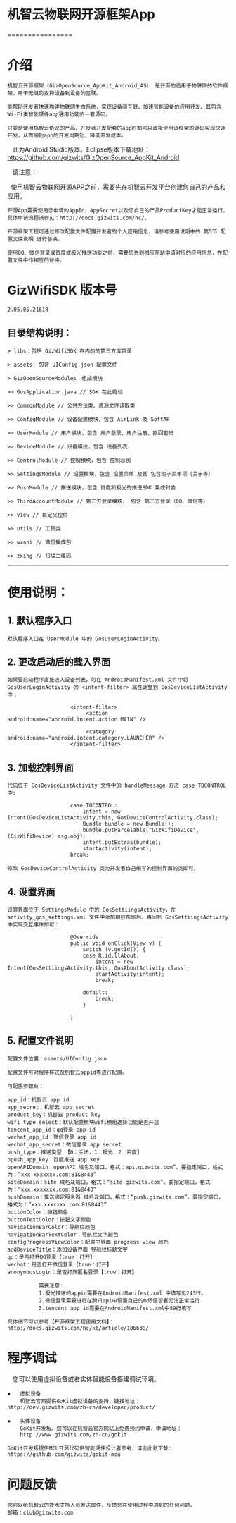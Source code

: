 # 机智云物联网开源框架App
================
    
# 介绍

    机智云开源框架（GizOpenSource_AppKit_Android_AS） 是开源的适用于物联网的软件框架，用于无缝的支持设备到设备的互联。
    
    能帮助开发者快速构建物联网生态系统，实现设备间互联，加速智能设备的应用开发。其包含Wi-Fi类智能硬件app通用功能的一套源码。
    
    只要是使用机智云协议的产品，开发者开发配套的app时都可以直接使用该框架的源码实现快速开发，从而缩短app的开发周期短、降低开发成本。
    
    此为Android Studio版本。Eclipse版本下载地址：https://github.com/gizwits/GizOpenSource_AppKit_Android

    请注意：
    
    使用机智云物联网开源APP之前，需要先在机智云开发平台创建您自己的产品和应用。
    
    开源App需要使用您申请的AppId、AppSecret以及您自己的产品ProductKey才能正常运行。具体申请流程请参见：http://docs.gizwits.com/hc/。

    开源框架工程可通过修改配置文件配置开发者的个人应用信息，请参考使用说明中的 第5节 配置文件说明 进行替换。

    使用QQ、微信登录或百度或极光推送功能之前，需要您先到相应网站申请对应的应用信息，在配置文件中作相应的替换。
    
# GizWifiSDK 版本号

    2.05.05.21618

## 目录结构说明：

    > libs：包括 GizWifiSDK 在内的的第三方库目录

    > assets: 包含 UIConfig.json 配置文件

    > GizOpenSourceModules：组成模块

    >> GosApplication.java // SDK 在此启动

    >> CommonModule // 公共方法类、资源文件读取类 
    
    >> ConfigModule // 设备配置模块，包含 AirLink 及 SoftAP
    
    >> UserModule // 用户模块，包含 用户登录、用户注册、找回密码
    
    >> DeviceModule // 设备模块，包含 设备列表

    >> ControlModule // 控制模块，包含 控制示例
    
    >> SettingsModule // 设置模块，包含 设置菜单 及其 包含的子菜单项（关于等）

    >> PushModule // 推送模块，包含 百度和极光的推送SDK 集成封装

    >> ThirdAccountModule // 第三方登录模块， 包含 第三方登录（QQ、微信等）

    >> view // 自定义控件

    >> utils // 工具类

    >> wxapi // 微信集成包

    >> zxing // 扫描二维码


  
    
***

# 使用说明：

## 1. 默认程序入口

    默认程序入口在 UserModule 中的 GosUserLoginActivity。

## 2. 更改启动后的载入界面

    如果要启动程序直接进入设备列表，可在 AndroidManifest.xml 文件中将 GosUserLoginActivity 的 <intent-filter> 属性调整到 GosDeviceListActivity 中：

						<intent-filter>
							 <action android:name="android.intent.action.MAIN" />

							 <category android:name="android.intent.category.LAUNCHER" />
						</intent-filter>


## 3. 加载控制界面

    代码位于 GosDeviceListActivity 文件中的 handleMessage 方法 case TOCONTROL 中:

						case TOCONTROL:
							intent = new Intent(GosDeviceListActivity.this, GosDeviceControlActivity.class);
							Bundle bundle = new Bundle();
							bundle.putParcelable("GizWifiDevice", (GizWifiDevice) msg.obj);
							intent.putExtras(bundle);
							startActivity(intent);
						break;

    修改 GosDeviceControlActivity 类为开发者自己编写的控制界面的类即可。

## 4. 设置界面

    设置界面位于 SettingsModule 中的 GosSettiingsActivity，在 activity_gos_settings.xml 文件中添加相应布局后，再回到 GosSettiingsActivity 中实现交互事件即可：

						@Override
						public void onClick(View v) {
							switch (v.getId()) {
							case R.id.llAbout:
								intent = new Intent(GosSettiingsActivity.this, GosAboutActivity.class);
								startActivity(intent);
								break;

							default:
								break;
							}

						}

## 5. 配置文件说明

    配置文件位置：assets/UIConfig.json

    配置文件可对程序样式及机智云appid等进行配置。

    可配置参数有：

	app_id：机智云 app id
	app_secret：机智云 app secret
	product_key：机智云 product key
	wifi_type_select：默认配置模块wifi模组选择功能是否开启
	tencent_app_id：qq登录 app id
	wechat_app_id：微信登录 app id
	wechat_app_secret：微信登录 app secret
	push_type：推送类型 【0：关闭，1：极光，2：百度】
	bpush_app_key：百度推送 app key
	openAPIDomain：openAPI 域名及端口，格式：api.gizwits.com”。要指定端口，格式为：”xxx.xxxxxxx.com:81&8443”
	siteDomain：site 域名及端口，格式：“site.gizwits.com”。要指定端口，格式为：”xxx.xxxxxxx.com:81&8443”
	pushDomain：推送绑定服务器 域名及端口，格式：“push.gizwits.com”。要指定端口，格式为：”xxx.xxxxxxx.com:81&8443”
	buttonColor：按钮颜色
	buttonTextColor：按钮文字颜色
	navigationBarColor：导航栏颜色
	navigationBarTextColor：导航栏文字颜色
	configProgressViewColor：配置中界面 progress view 颜色
	addDeviceTitle：添加设备界面 导航栏标题文字
	qq：是否打开QQ登录【true：打开】
    wechat：是否打开微信登录【true：打开】
    anonymousLogin：是否打开匿名登录【true：打开】
    
              需要注意:
              1.极光推送的appid需要在AndroidManifest.xml 中填写见243行。
              2.微信登录需要进行在腾讯api中设置自己的md5值否者无法正常运行
              3.tencent_app_id需要在AndroidManifest.xml中89行填写
    
    具体细节可以参考【开源框架工程使用文档】：http://docs.gizwits.com/hc/kb/article/186638/

# 程序调试

    您可以使用虚拟设备或者实体智能设备搭建调试环境。

    ▪	虚拟设备
        机智云官网提供GoKit虚拟设备的支持，链接地址：
	http://dev.gizwits.com/zh-cn/developer/product/

    ▪	实体设备
        GoKit开发板。您可以在机智云官方网站上免费预约申请，申请地址：
        http://www.gizwits.com/zh-cn/gokit

    GoKit开发板提供MCU开源代码供智能硬件设计者参考，请去此处下载：https://github.com/gizwits/gokit-mcu


# 问题反馈

    您可以给机智云的技术支持人员发送邮件，反馈您在使用过程中遇到的任何问题。
    邮箱：club@gizwits.com
    
